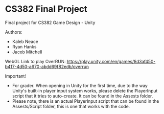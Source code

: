 # CS382 Final Project
 Final project for CS382 Game Design - Unity

 Authors:
 - Kaleb Neace
 - Ryan Hanks
 - Jacob Mitchell

 WebGL Link to play OverRUN: https://play.unity.com/en/games/8d3af450-b417-4d50-a670-abdd69f82edb/overrun

Important!
- For grader. When opening in Unity for the first time, due to the way Unity's built-in player input system works, please delete the PlayerInput script that it tries to auto-create. It can be found in the Assests folder.
- Please note, there is an actual PlayerInput script that can be found in the Assests/Script folder, this is one that works with the code. 
